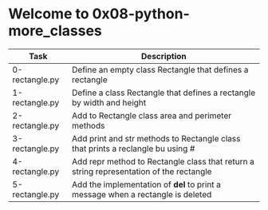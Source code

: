 # Welcome to 0x08-python-more_classes

| Task | Description |
| ---- | ----------- |
| 0-rectangle.py | Define an empty class Rectangle that defines a rectangle |
| 1-rectangle.py | Define a class Rectangle that defines a rectangle by width and height |
| 2-rectangle.py | Add to Rectangle class area and perimeter methods |
| 3-rectangle.py | Add print and str methods to Rectangle class that prints a reclangle bu using # |
| 4-rectangle.py | Add repr method to Rectangle class that return a string representation of the rectangle |
| 5-rectangle.py | Add the implementation of __del__ to print a message when a rectangle is deleted |

